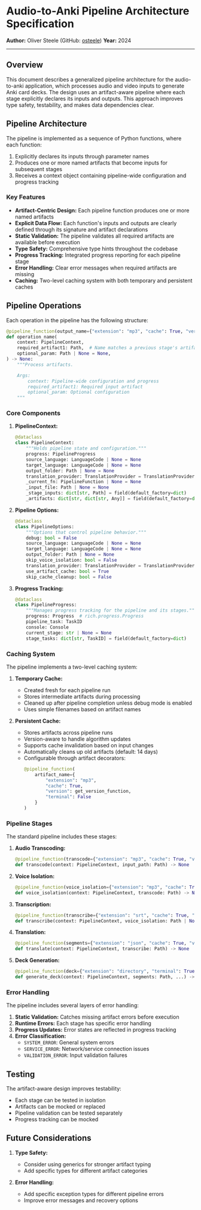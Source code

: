 # Audio-to-Anki Pipeline Architecture Specification

**Author:** Oliver Steele (GitHub: [osteele](https://github.com/osteele))
**Year:** 2024

---

## Overview

This document describes a generalized pipeline architecture for the audio-to-anki application, which processes audio and video inputs to generate Anki card decks. The design uses an artifact-aware pipeline where each stage explicitly declares its inputs and outputs. This approach improves type safety, testability, and makes data dependencies clear.

## Pipeline Architecture

The pipeline is implemented as a sequence of Python functions, where each function:
1. Explicitly declares its inputs through parameter names
2. Produces one or more named artifacts that become inputs for subsequent stages
3. Receives a context object containing pipeline-wide configuration and progress tracking

### Key Features

- **Artifact-Centric Design:** Each pipeline function produces one or more named artifacts
- **Explicit Data Flow:** Each function's inputs and outputs are clearly defined through its signature and artifact declarations
- **Static Validation:** The pipeline validates all required artifacts are available before execution
- **Type Safety:** Comprehensive type hints throughout the codebase
- **Progress Tracking:** Integrated progress reporting for each pipeline stage
- **Error Handling:** Clear error messages when required artifacts are missing
- **Caching:** Two-level caching system with both temporary and persistent caches

## Pipeline Operations

Each operation in the pipeline has the following structure:

```python
@pipeline_function(output_name={"extension": "mp3", "cache": True, "version": get_version})
def operation_name(
    context: PipelineContext,
    required_artifact1: Path,  # Name matches a previous stage's artifact name
    optional_param: Path | None = None,
) -> None:
    """Process artifacts.

    Args:
        context: Pipeline-wide configuration and progress
        required_artifact1: Required input artifact
        optional_param: Optional configuration
    """
```

### Core Components

1. **PipelineContext:**
   ```python
   @dataclass
   class PipelineContext:
       """Holds pipeline state and configuration."""
       progress: PipelineProgress
       source_language: LanguageCode | None = None
       target_language: LanguageCode | None = None
       output_folder: Path | None = None
       translation_provider: TranslationProvider = TranslationProvider.OPENAI
       _current_fn: PipelineFunction | None = None
       _input_file: Path | None = None
       _stage_inputs: dict[str, Path] = field(default_factory=dict)
       _artifacts: dict[str, dict[str, Any]] = field(default_factory=dict)
   ```

2. **Pipeline Options:**
   ```python
   @dataclass
   class PipelineOptions:
       """Options that control pipeline behavior."""
       debug: bool = False
       source_language: LanguageCode | None = None
       target_language: LanguageCode | None = None
       output_folder: Path | None = None
       skip_voice_isolation: bool = False
       translation_provider: TranslationProvider = TranslationProvider.OPENAI
       use_artifact_cache: bool = True
       skip_cache_cleanup: bool = False
   ```

3. **Progress Tracking:**
   ```python
   @dataclass
   class PipelineProgress:
       """Manages progress tracking for the pipeline and its stages."""
       progress: Progress  # rich.progress.Progress
       pipeline_task: TaskID
       console: Console
       current_stage: str | None = None
       stage_tasks: dict[str, TaskID] = field(default_factory=dict)
   ```

### Caching System

The pipeline implements a two-level caching system:

1. **Temporary Cache:**
   - Created fresh for each pipeline run
   - Stores intermediate artifacts during processing
   - Cleaned up after pipeline completion unless debug mode is enabled
   - Uses simple filenames based on artifact names

2. **Persistent Cache:**
   - Stores artifacts across pipeline runs
   - Version-aware to handle algorithm updates
   - Supports cache invalidation based on input changes
   - Automatically cleans up old artifacts (default: 14 days)
   - Configurable through artifact decorators:
     ```python
     @pipeline_function(
         artifact_name={
             "extension": "mp3",
             "cache": True,
             "version": get_version_function,
             "terminal": False
         }
     )
     ```

### Pipeline Stages

The standard pipeline includes these stages:

1. **Audio Transcoding:**
   ```python
   @pipeline_function(transcode={"extension": "mp3", "cache": True, "version": get_transcode_version})
   def transcode(context: PipelineContext, input_path: Path) -> None
   ```

2. **Voice Isolation:**
   ```python
   @pipeline_function(voice_isolation={"extension": "mp3", "cache": True, "version": get_voice_isolation_version})
   def voice_isolation(context: PipelineContext, transcode: Path) -> None
   ```

3. **Transcription:**
   ```python
   @pipeline_function(transcribe={"extension": "srt", "cache": True, "version": get_transcription_version})
   def transcribe(context: PipelineContext, voice_isolation: Path | None = None, transcode: Path | None = None) -> None
   ```

4. **Translation:**
   ```python
   @pipeline_function(segments={"extension": "json", "cache": True, "version": get_translation_version})
   def translate(context: PipelineContext, transcribe: Path) -> None
   ```

5. **Deck Generation:**
   ```python
   @pipeline_function(deck={"extension": "directory", "terminal": True})
   def generate_deck(context: PipelineContext, segments: Path, ...) -> None
   ```

### Error Handling

The pipeline includes several layers of error handling:
1. **Static Validation:** Catches missing artifact errors before execution
2. **Runtime Errors:** Each stage has specific error handling
3. **Progress Updates:** Error states are reflected in progress tracking
4. **Error Classification:**
   - `SYSTEM_ERROR`: General system errors
   - `SERVICE_ERROR`: Network/service connection issues
   - `VALIDATION_ERROR`: Input validation failures

## Testing

The artifact-aware design improves testability:
- Each stage can be tested in isolation
- Artifacts can be mocked or replaced
- Pipeline validation can be tested separately
- Progress tracking can be mocked

## Future Considerations

1. **Type Safety:**
   - Consider using generics for stronger artifact typing
   - Add specific types for different artifact categories

2. **Error Handling:**
   - Add specific exception types for different pipeline errors
   - Improve error messages and recovery options
